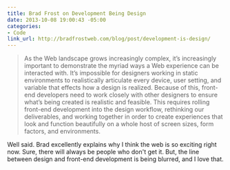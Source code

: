 ```yaml
---
title: Brad Frost on Development Being Design
date: 2013-10-08 19:00:43 -05:00
categories:
- Code
link_url: http://bradfrostweb.com/blog/post/development-is-design/
---
```


>As the Web landscape grows increasingly complex, it’s increasingly important to demonstrate the myriad ways a Web experience can be interacted with. It’s impossible for designers working in static environments to realistically articulate every device, user setting, and variable that effects how a design is realized. Because of this, front-end developers need to work closely with other designers to ensure what’s being created is realistic and feasible. This requires rolling front-end development into the design workflow, rethinking our deliverables, and working together in order to create experiences that look and function beautifully on a whole host of screen sizes, form factors, and environments.

Well said. Brad excellently explains why I think the web is so exciting right now. Sure, there will always be people who don't get it. But, the line between design and front-end development is being blurred, and I love that.
